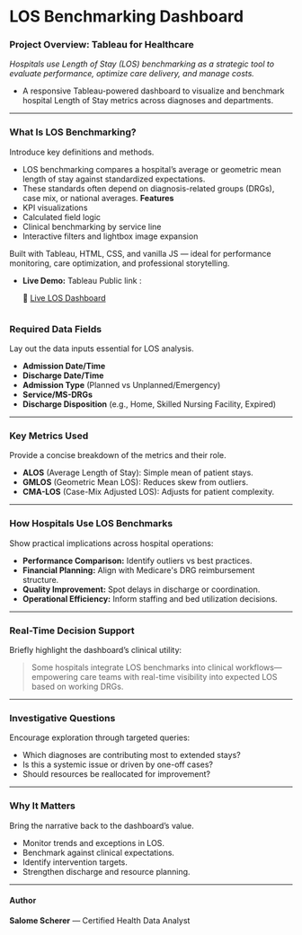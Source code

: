 # LOS Benchmarking Dashboard

###  Project Overview: Tableau for Healthcare
*Hospitals use Length of Stay (LOS) benchmarking as a strategic tool to evaluate performance, optimize care delivery, and manage costs.*
- A responsive Tableau-powered dashboard to visualize and benchmark hospital Length of Stay metrics across diagnoses and departments.
---

###  What Is LOS Benchmarking?
Introduce key definitions and methods.
- LOS benchmarking compares a hospital’s average or geometric mean length of stay against standardized expectations.
- These standards often depend on diagnosis-related groups (DRGs), case mix, or national averages.
**Features**
-  KPI visualizations
-  Calculated field logic
-  Clinical benchmarking by service line
-  Interactive filters and lightbox image expansion

Built with Tableau, HTML, CSS, and vanilla JS — ideal for performance monitoring, care optimization, and professional storytelling.

- **Live Demo:** Tableau Public link :
 
  🔗 [Live LOS Dashboard](https://public.tableau.com/views/LengthofStay_17530214381720/LengthofStay)
  ```

###  Required Data Fields
Lay out the data inputs essential for LOS analysis.
- **Admission Date/Time**  
- **Discharge Date/Time**
- **Admission Type** (Planned vs Unplanned/Emergency)  
- **Service/MS-DRGs**  
- **Discharge Disposition** (e.g., Home, Skilled Nursing Facility, Expired)

---

###  Key Metrics Used
Provide a concise breakdown of the metrics and their role.
- **ALOS** (Average Length of Stay): Simple mean of patient stays.
- **GMLOS** (Geometric Mean LOS): Reduces skew from outliers.
- **CMA-LOS** (Case-Mix Adjusted LOS): Adjusts for patient complexity.

---

###  How Hospitals Use LOS Benchmarks
Show practical implications across hospital operations:
- **Performance Comparison:** Identify outliers vs best practices.
- **Financial Planning:** Align with Medicare's DRG reimbursement structure.
- **Quality Improvement:** Spot delays in discharge or coordination.
- **Operational Efficiency:** Inform staffing and bed utilization decisions.

---

###  Real-Time Decision Support
Briefly highlight the dashboard’s clinical utility:
> Some hospitals integrate LOS benchmarks into clinical workflows—empowering care teams with real-time visibility into expected LOS based on working DRGs.

---

###  Investigative Questions
Encourage exploration through targeted queries:
- Which diagnoses are contributing most to extended stays?
- Is this a systemic issue or driven by one-off cases?
- Should resources be reallocated for improvement?

---

###  Why It Matters
Bring the narrative back to the dashboard’s value.
- Monitor trends and exceptions in LOS.
- Benchmark against clinical expectations.
- Identify intervention targets.
- Strengthen discharge and resource planning.

---
  #### Author  
  **Salome Scherer** — Certified Health Data Analyst  


